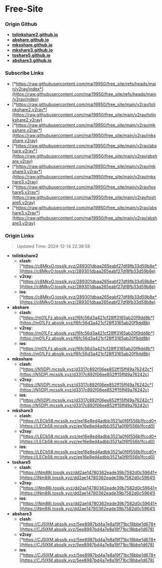 # Free-Site

### Origin Github

- [**tolinkshare2.github.io**](https://github.com/tolinkshare2/tolinkshare2.github.io)
- [**abshare.github.io**](https://github.com/abshare/abshare.github.io)
- [**mksshare.github.io**](https://github.com/mksshare/mksshare.github.io)
- [**mkshare3.github.io**](https://github.com/mkshare3/mkshare3.github.io)
- [**toshare5.github.io**](https://github.com/toshare5/toshare5.github.io)
- [**abshare3.github.io**](https://github.com/abshare3/abshare3.github.io)

### Subscribe Links

- [*https://raw.githubusercontent.com/mai19950/free_site/refs/heads/main/v2ray/index*](https://raw.githubusercontent.com/mai19950/free_site/refs/heads/main/v2ray/index)
- [*https://raw.githubusercontent.com/mai19950/free_site/main/v2ray/tolinkshare2.v2ray*](https://raw.githubusercontent.com/mai19950/free_site/main/v2ray/tolinkshare2.v2ray)
- [*https://raw.githubusercontent.com/mai19950/free_site/main/v2ray/mksshare.v2ray*](https://raw.githubusercontent.com/mai19950/free_site/main/v2ray/mksshare.v2ray)
- [*https://raw.githubusercontent.com/mai19950/free_site/main/v2ray/abshare.v2ray*](https://raw.githubusercontent.com/mai19950/free_site/main/v2ray/abshare.v2ray)
- [*https://raw.githubusercontent.com/mai19950/free_site/main/v2ray/mkshare3.v2ray*](https://raw.githubusercontent.com/mai19950/free_site/main/v2ray/mkshare3.v2ray)
- [*https://raw.githubusercontent.com/mai19950/free_site/main/v2ray/toshare5.v2ray*](https://raw.githubusercontent.com/mai19950/free_site/main/v2ray/toshare5.v2ray)
- [*https://raw.githubusercontent.com/mai19950/free_site/main/v2ray/abshare3.v2ray*](https://raw.githubusercontent.com/mai19950/free_site/main/v2ray/abshare3.v2ray)

### Origin Links

> Updated Time: 2024-12-14 22:36:58

- **tolinkshare2**
  - **clash**: [*https://c8MkvO.tosslk.xyz/289301dbaa265eabf27df8fb33d59b8e*](https://c8MkvO.tosslk.xyz/289301dbaa265eabf27df8fb33d59b8e)
  - **v2ray**: [*https://c8MkvO.tosslk.xyz/289301dbaa265eabf27df8fb33d59b8e*](https://c8MkvO.tosslk.xyz/289301dbaa265eabf27df8fb33d59b8e)
  - **ios**: [*https://c8MkvO.tosslk.xyz/289301dbaa265eabf27df8fb33d59b8e*](https://c8MkvO.tosslk.xyz/289301dbaa265eabf27df8fb33d59b8e)
- **abshare**
  - **clash**: [*https://m01LFz.absslk.xyz/f6fc56d3a421cf28ff3165ab20f9dd8b*](https://m01LFz.absslk.xyz/f6fc56d3a421cf28ff3165ab20f9dd8b)
  - **v2ray**: [*https://m01LFz.absslk.xyz/f6fc56d3a421cf28ff3165ab20f9dd8b*](https://m01LFz.absslk.xyz/f6fc56d3a421cf28ff3165ab20f9dd8b)
  - **ios**: [*https://m01LFz.absslk.xyz/f6fc56d3a421cf28ff3165ab20f9dd8b*](https://m01LFz.absslk.xyz/f6fc56d3a421cf28ff3165ab20f9dd8b)
- **mksshare**
  - **clash**: [*https://N1iDPI.mcsslk.xyz/d3317c892f06ee852ff15ff49a76242c*](https://N1iDPI.mcsslk.xyz/d3317c892f06ee852ff15ff49a76242c)
  - **v2ray**: [*https://N1iDPI.mcsslk.xyz/d3317c892f06ee852ff15ff49a76242c*](https://N1iDPI.mcsslk.xyz/d3317c892f06ee852ff15ff49a76242c)
  - **ios**: [*https://N1iDPI.mcsslk.xyz/d3317c892f06ee852ff15ff49a76242c*](https://N1iDPI.mcsslk.xyz/d3317c892f06ee852ff15ff49a76242c)
- **mkshare3**
  - **clash**: [*https://LECb58.mcsslk.xyz/ee16e8ed4adbb3521a0f6f556b1fccd0*](https://LECb58.mcsslk.xyz/ee16e8ed4adbb3521a0f6f556b1fccd0)
  - **v2ray**: [*https://LECb58.mcsslk.xyz/ee16e8ed4adbb3521a0f6f556b1fccd0*](https://LECb58.mcsslk.xyz/ee16e8ed4adbb3521a0f6f556b1fccd0)
  - **ios**: [*https://LECb58.mcsslk.xyz/ee16e8ed4adbb3521a0f6f556b1fccd0*](https://LECb58.mcsslk.xyz/ee16e8ed4adbb3521a0f6f556b1fccd0)
- **toshare5**
  - **clash**: [*https://iNm88j.tosslk.xyz/dd2ae14780362eade39b7582d0c59641*](https://iNm88j.tosslk.xyz/dd2ae14780362eade39b7582d0c59641)
  - **v2ray**: [*https://iNm88j.tosslk.xyz/dd2ae14780362eade39b7582d0c59641*](https://iNm88j.tosslk.xyz/dd2ae14780362eade39b7582d0c59641)
  - **ios**: [*https://iNm88j.tosslk.xyz/dd2ae14780362eade39b7582d0c59641*](https://iNm88j.tosslk.xyz/dd2ae14780362eade39b7582d0c59641)
- **abshare3**
  - **clash**: [*https://CJ5IXM.absslk.xyz/5ee8987bd4a7e8a19f71bc18bbe1d678*](https://CJ5IXM.absslk.xyz/5ee8987bd4a7e8a19f71bc18bbe1d678)
  - **v2ray**: [*https://CJ5IXM.absslk.xyz/5ee8987bd4a7e8a19f71bc18bbe1d678*](https://CJ5IXM.absslk.xyz/5ee8987bd4a7e8a19f71bc18bbe1d678)
  - **ios**: [*https://CJ5IXM.absslk.xyz/5ee8987bd4a7e8a19f71bc18bbe1d678*](https://CJ5IXM.absslk.xyz/5ee8987bd4a7e8a19f71bc18bbe1d678)

